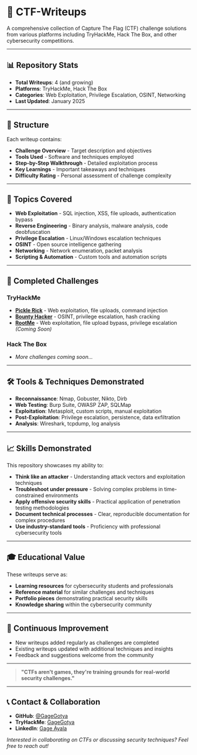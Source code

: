 # 🧠 CTF-Writeups

A comprehensive collection of Capture The Flag (CTF) challenge solutions from various platforms including TryHackMe, Hack The Box, and other cybersecurity competitions.

---

## 📊 Repository Stats
- **Total Writeups**: 4 (and growing)
- **Platforms**: TryHackMe, Hack The Box
- **Categories**: Web Exploitation, Privilege Escalation, OSINT, Networking
- **Last Updated**: January 2025

---

## 📂 Structure
Each writeup contains:
- **Challenge Overview** - Target description and objectives
- **Tools Used** - Software and techniques employed
- **Step-by-Step Walkthrough** - Detailed exploitation process
- **Key Learnings** - Important takeaways and techniques
- **Difficulty Rating** - Personal assessment of challenge complexity

---

## 🧰 Topics Covered
- **Web Exploitation** - SQL injection, XSS, file uploads, authentication bypass
- **Reverse Engineering** - Binary analysis, malware analysis, code deobfuscation
- **Privilege Escalation** - Linux/Windows escalation techniques
- **OSINT** - Open source intelligence gathering
- **Networking** - Network enumeration, packet analysis
- **Scripting & Automation** - Custom tools and automation scripts

---

## 🎯 Completed Challenges

### TryHackMe
- [**Pickle Rick**](./THM%20Pickle%20Rick%20CTF.md) - Web exploitation, file uploads, command injection
- [**Bounty Hacker**](./THM%20Bounty%20Hacker%20CTF.md) - OSINT, privilege escalation, hash cracking
- [**RootMe**](./THM%20RootMe%20CTF.md) - Web exploitation, file upload bypass, privilege escalation *(Coming Soon)*

### Hack The Box
- *More challenges coming soon...*

---

## 🛠️ Tools & Techniques Demonstrated
- **Reconnaissance**: Nmap, Gobuster, Nikto, Dirb
- **Web Testing**: Burp Suite, OWASP ZAP, SQLMap
- **Exploitation**: Metasploit, custom scripts, manual exploitation
- **Post-Exploitation**: Privilege escalation, persistence, data exfiltration
- **Analysis**: Wireshark, tcpdump, log analysis

---

## 📈 Skills Demonstrated
This repository showcases my ability to:
- **Think like an attacker** - Understanding attack vectors and exploitation techniques
- **Troubleshoot under pressure** - Solving complex problems in time-constrained environments
- **Apply offensive security skills** - Practical application of penetration testing methodologies
- **Document technical processes** - Clear, reproducible documentation for complex procedures
- **Use industry-standard tools** - Proficiency with professional cybersecurity tools

---

## 🎓 Educational Value
These writeups serve as:
- **Learning resources** for cybersecurity students and professionals
- **Reference material** for similar challenges and techniques
- **Portfolio pieces** demonstrating practical security skills
- **Knowledge sharing** within the cybersecurity community

---

## 🔄 Continuous Improvement
- New writeups added regularly as challenges are completed
- Existing writeups updated with additional techniques and insights
- Feedback and suggestions welcome from the community

---

> **"CTFs aren't games, they're training grounds for real-world security challenges."**

---

## 📞 Contact & Collaboration
- **GitHub**: [@GageGotya](https://github.com/GageGotya)
- **TryHackMe**: [GageGotya](https://tryhackme.com/r/p/GageGotya)
- **LinkedIn**: [Gage Ayala](https://linkedin.com/in/gage-ayala-0207b42ab)

*Interested in collaborating on CTFs or discussing security techniques? Feel free to reach out!*
